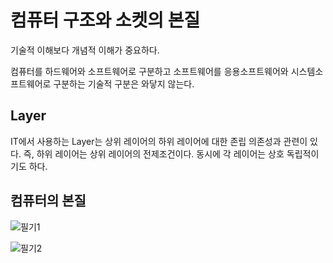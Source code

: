 # 컴퓨터 구조와 소켓의 본질

기술적 이해보다 개념적 이해가 중요하다.

컴퓨터를 하드웨어와 소프트웨어로 구분하고 소프트웨어를 응용소프트웨어와 시스템소프트웨어로 구분하는 기술적 구분은 와닿지 않는다.

## Layer

IT에서 사용하는 Layer는 상위 레이어의 하위 레이어에 대한 존립 의존성과 관련이 있다. 즉, 하위 레이어는 상위 레이어의 전제조건이다. 동시에 각 레이어는 상호 독립적이기도 하다.

## 컴퓨터의 본질

![필기1](https://github.com/khw1031/Assets/blob/master/choihosung_lecture/computer_write01.JPG?raw=true)

![필기2](https://github.com/khw1031/Assets/blob/master/choihosung_lecture/computer_write02.JPG?raw=true)
